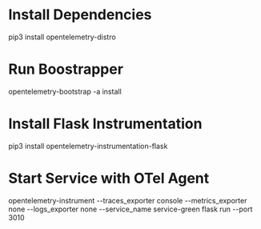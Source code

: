 # Install Dependencies
pip3 install opentelemetry-distro

# Run Boostrapper
opentelemetry-bootstrap -a install

# Install Flask Instrumentation
pip3 install opentelemetry-instrumentation-flask

# Start Service with OTel Agent
opentelemetry-instrument --traces_exporter console --metrics_exporter none --logs_exporter none --service_name service-green flask run --port 3010